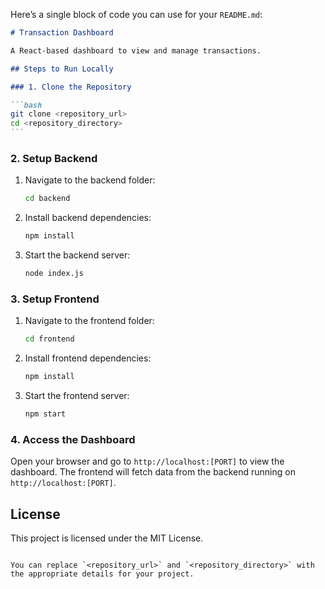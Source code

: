 Here’s a single block of code you can use for your `README.md`:

````markdown
# Transaction Dashboard

A React-based dashboard to view and manage transactions.

## Steps to Run Locally

### 1. Clone the Repository

```bash
git clone <repository_url>
cd <repository_directory>
```
````

### 2. Setup Backend

1. Navigate to the backend folder:

   ```bash
   cd backend
   ```

2. Install backend dependencies:

   ```bash
   npm install
   ```

3. Start the backend server:

   ```bash
   node index.js
   ```

### 3. Setup Frontend

1. Navigate to the frontend folder:

   ```bash
   cd frontend
   ```

2. Install frontend dependencies:

   ```bash
   npm install
   ```

3. Start the frontend server:

   ```bash
   npm start
   ```

### 4. Access the Dashboard

Open your browser and go to `http://localhost:[PORT]` to view the dashboard. The frontend will fetch data from the backend running on `http://localhost:[PORT]`.

## License

This project is licensed under the MIT License.

```

You can replace `<repository_url>` and `<repository_directory>` with the appropriate details for your project.
```
